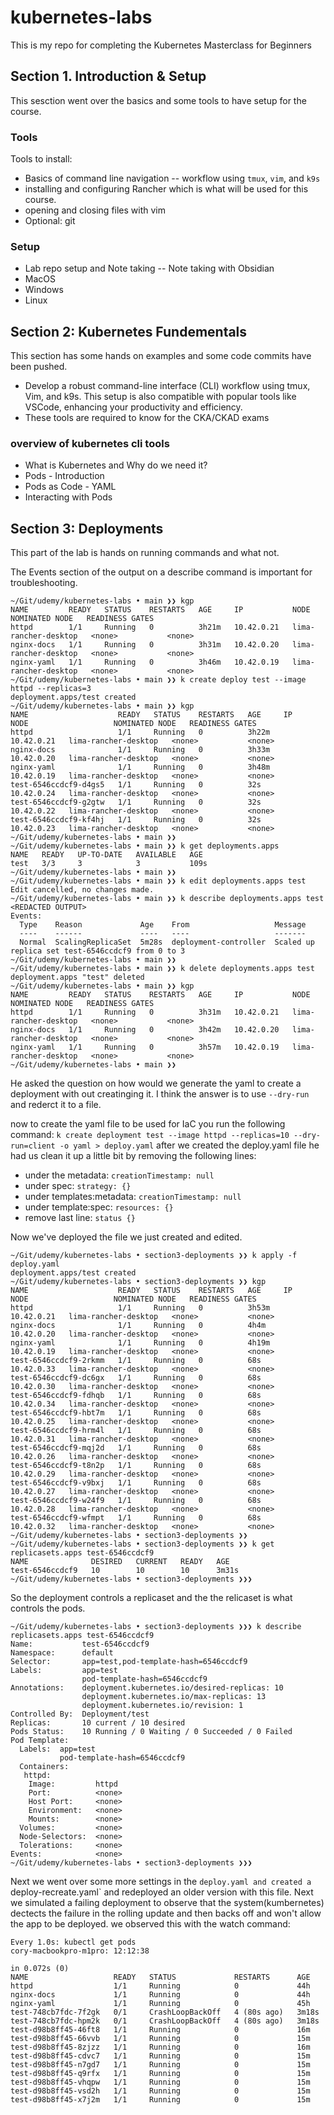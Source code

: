 # kubernetes-labs

This is my repo for completing the Kubernetes Masterclass for Beginners 

## Section 1. Introduction & Setup
This sesction went over the basics and some tools to have setup for the course.

### Tools
Tools to install:
- Basics of command line navigation
-- workflow using `tmux`, `vim`, and `k9s`
- installing and configuring Rancher which is what will be used for this course.
- opening and closing files with vim
- Optional: git

### Setup
- Lab repo setup and Note taking
-- Note taking with Obsidian 
- MacOS
- Windows
- Linux

## Section 2: Kubernetes Fundementals
This section has some hands on examples and some code commits have been pushed.
- Develop a robust command-line interface (CLI) workflow using tmux, Vim, and k9s. This setup is also compatible with popular tools like VSCode, enhancing your productivity and efficiency.
- These tools are required to know for the CKA/CKAD exams
### overview of kubernetes cli tools
- What is Kubernetes and Why do we need it?
- Pods - Introduction
- Pods as Code - YAML
- Interacting with Pods

## Section 3: Deployments
This part of the lab is hands on running commands and what not.

The Events section of the output on a describe command is important for troubleshooting.

```
~/Git/udemy/kubernetes-labs • main ❯❯ kgp
NAME         READY   STATUS    RESTARTS   AGE     IP           NODE                   NOMINATED NODE   READINESS GATES
httpd        1/1     Running   0          3h21m   10.42.0.21   lima-rancher-desktop   <none>           <none>
nginx-docs   1/1     Running   0          3h31m   10.42.0.20   lima-rancher-desktop   <none>           <none>
nginx-yaml   1/1     Running   0          3h46m   10.42.0.19   lima-rancher-desktop   <none>           <none>
~/Git/udemy/kubernetes-labs • main ❯❯ k create deploy test --image httpd --replicas=3
deployment.apps/test created
~/Git/udemy/kubernetes-labs • main ❯❯ kgp
NAME                    READY   STATUS    RESTARTS   AGE     IP           NODE                   NOMINATED NODE   READINESS GATES
httpd                   1/1     Running   0          3h22m   10.42.0.21   lima-rancher-desktop   <none>           <none>
nginx-docs              1/1     Running   0          3h33m   10.42.0.20   lima-rancher-desktop   <none>           <none>
nginx-yaml              1/1     Running   0          3h48m   10.42.0.19   lima-rancher-desktop   <none>           <none>
test-6546ccdcf9-d4gs5   1/1     Running   0          32s     10.42.0.24   lima-rancher-desktop   <none>           <none>
test-6546ccdcf9-g2gtw   1/1     Running   0          32s     10.42.0.22   lima-rancher-desktop   <none>           <none>
test-6546ccdcf9-kf4hj   1/1     Running   0          32s     10.42.0.23   lima-rancher-desktop   <none>           <none>
~/Git/udemy/kubernetes-labs • main ❯❯
~/Git/udemy/kubernetes-labs • main ❯❯ k get deployments.apps 
NAME   READY   UP-TO-DATE   AVAILABLE   AGE
test   3/3     3            3           109s
~/Git/udemy/kubernetes-labs • main ❯❯
~/Git/udemy/kubernetes-labs • main ❯❯ k edit deployments.apps test 
Edit cancelled, no changes made.
~/Git/udemy/kubernetes-labs • main ❯❯ k describe deployments.apps test 
<REDACTED OUTPUT>
Events:
  Type    Reason             Age    From                   Message
  ----    ------             ----   ----                   -------
  Normal  ScalingReplicaSet  5m28s  deployment-controller  Scaled up replica set test-6546ccdcf9 from 0 to 3
~/Git/udemy/kubernetes-labs • main ❯❯
~/Git/udemy/kubernetes-labs • main ❯❯ k delete deployments.apps test  
deployment.apps "test" deleted
~/Git/udemy/kubernetes-labs • main ❯❯ kgp 
NAME         READY   STATUS    RESTARTS   AGE     IP           NODE                   NOMINATED NODE   READINESS GATES
httpd        1/1     Running   0          3h31m   10.42.0.21   lima-rancher-desktop   <none>           <none>
nginx-docs   1/1     Running   0          3h42m   10.42.0.20   lima-rancher-desktop   <none>           <none>
nginx-yaml   1/1     Running   0          3h57m   10.42.0.19   lima-rancher-desktop   <none>           <none>
~/Git/udemy/kubernetes-labs • main ❯❯
```

He asked the question on how would we generate the yaml to create a deployment with out creatinging it. I think the answer is to use `--dry-run` and rederct it to a file. 

now to create the yaml file to be used for IaC you run the following command: `k create deployment test --image httpd --replicas=10 --dry-run=client -o yaml > deploy.yaml` 
after we created the deploy.yaml file he had us clean it up a little bit by removing the following lines:
- under the metadata: `creationTimestamp: null`
- under spec: `strategy: {}`
- under templates:metadata: `creationTimestamp: null`
- under template:spec: `resources: {}`
- remove last line: `status {}`

Now we've deployed the file we just created and edited.
```
~/Git/udemy/kubernetes-labs • section3-deployments ❯❯ k apply -f deploy.yaml 
deployment.apps/test created
~/Git/udemy/kubernetes-labs • section3-deployments ❯❯ kgp
NAME                    READY   STATUS    RESTARTS   AGE     IP           NODE                   NOMINATED NODE   READINESS GATES
httpd                   1/1     Running   0          3h53m   10.42.0.21   lima-rancher-desktop   <none>           <none>
nginx-docs              1/1     Running   0          4h4m    10.42.0.20   lima-rancher-desktop   <none>           <none>
nginx-yaml              1/1     Running   0          4h19m   10.42.0.19   lima-rancher-desktop   <none>           <none>
test-6546ccdcf9-2rkmm   1/1     Running   0          68s     10.42.0.33   lima-rancher-desktop   <none>           <none>
test-6546ccdcf9-dc6gx   1/1     Running   0          68s     10.42.0.30   lima-rancher-desktop   <none>           <none>
test-6546ccdcf9-fdhqb   1/1     Running   0          68s     10.42.0.34   lima-rancher-desktop   <none>           <none>
test-6546ccdcf9-hbt7m   1/1     Running   0          68s     10.42.0.25   lima-rancher-desktop   <none>           <none>
test-6546ccdcf9-hrm4l   1/1     Running   0          68s     10.42.0.31   lima-rancher-desktop   <none>           <none>
test-6546ccdcf9-mqj2d   1/1     Running   0          68s     10.42.0.26   lima-rancher-desktop   <none>           <none>
test-6546ccdcf9-t8n2p   1/1     Running   0          68s     10.42.0.29   lima-rancher-desktop   <none>           <none>
test-6546ccdcf9-v9bxj   1/1     Running   0          68s     10.42.0.27   lima-rancher-desktop   <none>           <none>
test-6546ccdcf9-w24f9   1/1     Running   0          68s     10.42.0.28   lima-rancher-desktop   <none>           <none>
test-6546ccdcf9-wfmpt   1/1     Running   0          68s     10.42.0.32   lima-rancher-desktop   <none>           <none>
~/Git/udemy/kubernetes-labs • section3-deployments ❯❯
~/Git/udemy/kubernetes-labs • section3-deployments ❯❯ k get replicasets.apps test-6546ccdcf9 
NAME              DESIRED   CURRENT   READY   AGE
test-6546ccdcf9   10        10        10      3m31s
~/Git/udemy/kubernetes-labs • section3-deployments ❯❯❯

```

So the deployment controls a replicaset and the the relicaset is what controls the pods.

```
~/Git/udemy/kubernetes-labs • section3-deployments ❯❯❯ k describe replicasets.apps test-6546ccdcf9 
Name:           test-6546ccdcf9
Namespace:      default
Selector:       app=test,pod-template-hash=6546ccdcf9
Labels:         app=test
                pod-template-hash=6546ccdcf9
Annotations:    deployment.kubernetes.io/desired-replicas: 10
                deployment.kubernetes.io/max-replicas: 13
                deployment.kubernetes.io/revision: 1
Controlled By:  Deployment/test
Replicas:       10 current / 10 desired
Pods Status:    10 Running / 0 Waiting / 0 Succeeded / 0 Failed
Pod Template:
  Labels:  app=test
           pod-template-hash=6546ccdcf9
  Containers:
   httpd:
    Image:         httpd
    Port:          <none>
    Host Port:     <none>
    Environment:   <none>
    Mounts:        <none>
  Volumes:         <none>
  Node-Selectors:  <none>
  Tolerations:     <none>
Events:            <none>
~/Git/udemy/kubernetes-labs • section3-deployments ❯❯❯
```

Next we went over some more settings in the `deploy.yaml and created a `deploy-recreate.yaml` and redeployed an older version with this file. Next we simulated a failing deployment to observe that the system(kumbernetes) dectects the failure in the rolling update and then backs off and won't allow the app to be deployed. we observed this with the watch command:

```
Every 1.0s: kubectl get pods                                                                                                     cory-macbookpro-m1pro: 12:12:38
                                                                                                                                                   in 0.072s (0)
NAME                   READY   STATUS             RESTARTS      AGE
httpd                  1/1     Running            0             44h
nginx-docs             1/1     Running            0             44h
nginx-yaml             1/1     Running            0             45h
test-748cb7fdc-7f2gk   0/1     CrashLoopBackOff   4 (80s ago)   3m18s
test-748cb7fdc-hpm2k   0/1     CrashLoopBackOff   4 (80s ago)   3m18s
test-d98b8ff45-46ft8   1/1     Running            0             16m
test-d98b8ff45-66vvb   1/1     Running            0             15m
test-d98b8ff45-8zjzz   1/1     Running            0             16m
test-d98b8ff45-cdvc7   1/1     Running            0             15m
test-d98b8ff45-n7gd7   1/1     Running            0             15m
test-d98b8ff45-q9rfx   1/1     Running            0             15m
test-d98b8ff45-vhqpw   1/1     Running            0             15m
test-d98b8ff45-vsd2h   1/1     Running            0             15m
test-d98b8ff45-x7j2m   1/1     Running            0             15m
```

